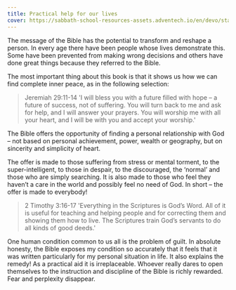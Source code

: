```yaml
---
title: Practical help for our lives
cover: https://sabbath-school-resources-assets.adventech.io/en/devo/start-into-life/02-fascinating-facts/Upv1656344929514.jpg
---
```


The message of the Bible has the potential to transform and reshape a person. In every age there have been people whose lives demonstrate this. Some have been prevented from making wrong decisions and others have done great things because they referred to the Bible.

The most important thing about this book is that it shows us how we can find complete inner peace, as in the following selection:

> <callout>Jeremiah 29:11-14</callout>
> 'I will bless you with a future filled with hope – a future of success, not of suffering. You will turn back to me and ask for help, and I will answer your prayers. You will worship me with all your heart, and I will be with you and accept your worship.'

The Bible offers the opportunity of finding a personal relationship with God – not based on personal achievement, power, wealth or geography, but on sincerity and simplicity of heart.

The offer is made to those suffering from stress or mental torment, to the super-intelligent, to those in despair, to the discouraged, the ‘normal’ and those who are simply searching. It is also made to those who feel they haven’t a care in the world and possibly feel no need of God. In short – the offer is made to everybody!

> <callout>2 Timothy 3:16-17</callout>
> 'Everything in the Scriptures is God’s Word. All of it is useful for teaching and helping people and for correcting them and showing them how to live. The Scriptures train God’s servants to do all kinds of good deeds.'

One human condition common to us all is the problem of guilt. In absolute honesty, the Bible exposes my condition so accurately that it feels that it was written particularly for my personal situation in life. It also explains the remedy! As a practical aid it is irreplaceable. Whoever really dares to open themselves to the instruction and discipline of the Bible is richly rewarded. Fear and perplexity disappear.